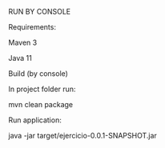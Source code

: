 RUN	BY CONSOLE

Requirements: 

Maven 3

Java 11

Build (by console)

In project folder run: 

mvn clean package

Run application:

java -jar target/ejercicio-0.0.1-SNAPSHOT.jar


